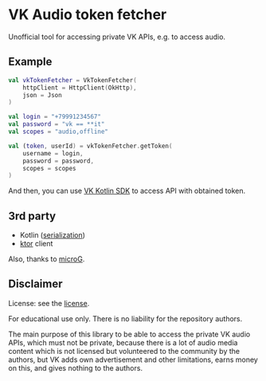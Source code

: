 # VK Audio token fetcher

Unofficial tool for accessing private VK APIs, e.g. to access audio.

## Example
```kotlin
val vkTokenFetcher = VkTokenFetcher(
    httpClient = HttpClient(OkHttp),
    json = Json
)

val login = "+79991234567"
val password = "vk == **it"
val scopes = "audio,offline"

val (token, userId) = vkTokenFetcher.getToken(
    username = login,
    password = password,
    scopes = scopes
)
```

And then, you can use [VK Kotlin SDK](https://github.com/vksdk/vk-sdk-kotlin) to access API with obtained token.

## 3rd party
- Kotlin ([serialization](https://github.com/Kotlin/kotlinx.serialization))
- [ktor](https://github.com/ktorio/ktor) client

Also, thanks to [microG](https://github.com/microg).

## Disclaimer
License: see the [license](https://raw.githubusercontent.com/vksdk/vk-audio-token-fetcher/master/LICENSE).

For educational use only. There is no liability for the repository authors.

The main purpose of this library to be able to access the private VK audio APIs, which must not be private,
because there is a lot of audio media content which is not licensed but volunteered to the community by the authors,
but VK adds own advertisement and other limitations, earns money on this, and gives nothing to the authors.